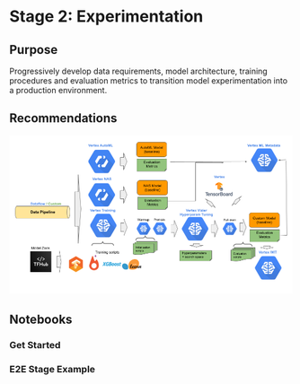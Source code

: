 # Stage 2: Experimentation

## Purpose

Progressively develop data requirements, model architecture, training procedures and evaluation metrics to transition model experimentation into a production environment.


## Recommendations  


<img src='stage2.png'>

## Notebooks

### Get Started


### E2E Stage Example

